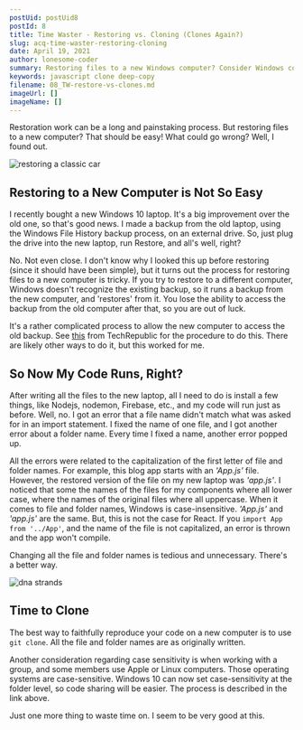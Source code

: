 ```yaml
---
postUid: postUid8
postId: 8
title: Time Waster - Restoring vs. Cloning (Clones Again?)
slug: acq-time-waster-restoring-cloning
date: April 19, 2021
author: lonesome-coder
summary: Restoring files to a new Windows computer? Consider Windows complications, case sensitivity and cloning...
keywords: javascript clone deep-copy
filename: 08_TW-restore-vs-clones.md
imageUrl: []
imageName: []
---
```


Restoration work can be a long and painstaking process. But restoring files to a new computer? That should be easy! What could go wrong? Well, I found out.

![restoring a classic car]()

## Restoring to a New Computer is Not So Easy

I recently bought a new Windows 10 laptop. It's a big improvement over the old one, so that's good news. I made a backup from the old laptop, using the Windows File History backup process, on an external drive. So, just plug the drive into the new laptop, run Restore, and all's well, right?

No. Not even close. I don't know why I looked this up before restoring (since it should have been simple), but it turns out the process for restoring files to a new computer is tricky. If you try to restore to a different computer, Windows doesn't recognize the existing backup, so it runs a backup from the new computer, and 'restores' from it. You lose the ability to access the backup from the old computer after that, so you are out of luck.

It's a rather complicated process to allow the new computer to access the old backup. See [this](https://www.techrepublic.com/article/how-to-correctly-use-file-history-to-transfer-data-files-to-a-new-windows-10-installation/) from TechRepublic for the procedure to do this. There are likely other ways to do it, but this worked for me.

## So Now My Code Runs, Right?

After writing all the files to the new laptop, all I need to do is install a few things, like Nodejs, nodemon, Firebase, etc., and my code will run just as before. Well, no. I got an error that a file name didn't match what was asked for in an import statement. I fixed the name of one file, and I got another error about a folder name. Every time I fixed a name, another error popped up.

All the errors were related to the capitalization of the first letter of file and folder names. For example, this blog app starts with an _'App.js'_ file. However, the restored version of the file on my new laptop was _'app.js'_. I noticed that some the names of the files for my components where all lower case, where the names of the original files where all uppercase. When it comes to file and folder names, Windows is case-insensitive. _'App.js'_ and _'app.js'_ are the same. But, this is not the case for React. If you `import App from '../App'`, and the name of the file is not capitalized, an error is thrown and the app won't compile.

Changing all the file and folder names is tedious and unnecessary. There's a better way.

![dna strands]()

## Time to Clone

The best way to faithfully reproduce your code on a new computer is to use `git clone`. All the file and folder names are as originally written.

Another consideration regarding case sensitivity is when working with a group, and some members use Apple or Linux computers. Those operating systems are case-sensitive. Windows 10 can now set case-sensitivity at the folder level, so code sharing will be easier. The process is described in the link above.

Just one more thing to waste time on. I seem to be very good at this.
